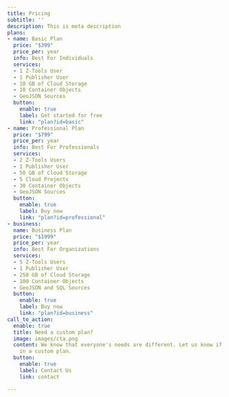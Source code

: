 ```yaml
---
title: Pricing
subtitle: ''
description: This is meta description
plans:
- name: Basic Plan
  price: "$399"
  price_per: year
  info: Best For Individuals
  services:
  - 1 Z-Tools User
  - 1 Publisher User
  - 10 GB of Cloud Storage
  - 10 Container Objects
  - GeoJSON Sources
  button:
    enable: true
    label: Get started for free
    link: "plan?id=basic"
- name: Professional Plan
  price: "$799"
  price_per: year
  info: Best For Professionals
  services:
  - 2 Z-Tools Users
  - 1 Publisher User
  - 50 GB of Cloud Storage
  - 5 Cloud Projects
  - 30 Container Objects
  - GeoJSON Sources
  button:
    enable: true
    label: Buy now
    link: "plan?id=professional"
- business: 
  name: Business Plan
  price: "$1999"
  price_per: year
  info: Best For Organizations
  services:
  - 5 Z-Tools Users
  - 1 Publisher User
  - 250 GB of Cloud Storage
  - 100 Container Objects
  - GeoJSON and SQL Sources
  button:
    enable: true
    label: Buy now
    link: "plan?id=business"
call_to_action:
  enable: true
  title: Need a custom plan?
  image: images/cta.png
  content: We know that everyone's needs are different. Let us know if you're interested
    in a custom plan.
  button:
    enable: true
    label: Contact Us
    link: contact

---
```

